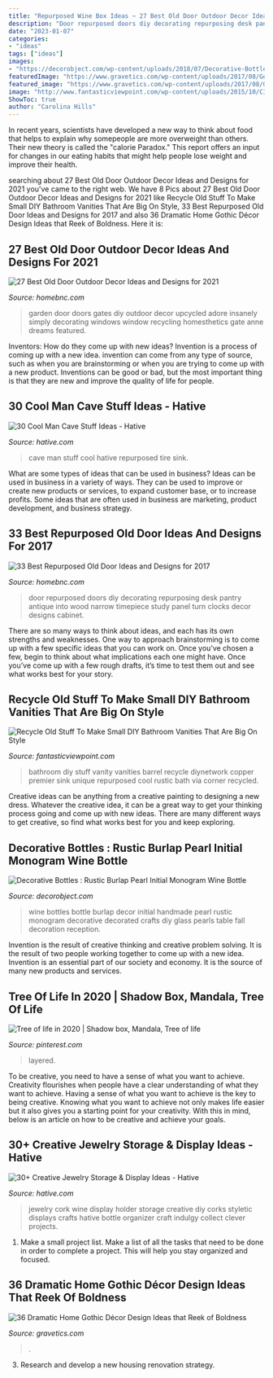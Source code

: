 ```yaml
---
title: "Repurposed Wine Box Ideas ~ 27 Best Old Door Outdoor Decor Ideas And Designs For 2021"
description: "Door repurposed doors diy decorating repurposing desk pantry antique into wood narrow timepiece study panel turn clocks decor designs cabinet"
date: "2023-01-07"
categories:
- "ideas"
tags: ["ideas"]
images:
- "https://decorobject.com/wp-content/uploads/2018/07/Decorative-Bottles-Rustic-Burlap-Pearl-Initial-Monogram-Wine-Bottle-Wedding-Decor-handmade.jpg"
featuredImage: "https://www.gravetics.com/wp-content/uploads/2017/08/Gothic-home-decor.jpg"
featured_image: "https://www.gravetics.com/wp-content/uploads/2017/08/Gothic-home-decor.jpg"
image: "http://www.fantasticviewpoint.com/wp-content/uploads/2015/10/CI-Premier-Copper-Products_Bathroom-Vanity-Repurposed-Barrel_v-634x845.jpg"
ShowToc: true
author: "Carolina Hills"
---
```



In recent years, scientists have developed a new way to think about food that helps to explain why somepeople are more overweight than others. Their new theory is called the "calorie Paradox." This report offers an input for changes in our eating habits that might help people lose weight and improve their health.

	

		
searching about 27 Best Old Door Outdoor Decor Ideas and Designs for 2021 you've came to the right web. We have 8 Pics about 27 Best Old Door Outdoor Decor Ideas and Designs for 2021 like Recycle Old Stuff To Make Small DIY Bathroom Vanities That Are Big On Style, 33 Best Repurposed Old Door Ideas and Designs for 2017 and also 36 Dramatic Home Gothic Décor Design Ideas that Reek of Boldness. Here it is:
		
    
## 27 Best Old Door Outdoor Decor Ideas And Designs For 2021

<img loading=lazy src="https://homebnc.com/homeimg/2018/05/20-old-door-outdoor-decor-ideas-homebnc.jpg" onerror="this.onerror=null;this.src='https://tse4.mm.bing.net/th?id=OIP.WFII3SMok1M--ZP8467I7QHaLG&amp;pid=15.1';" alt="27 Best Old Door Outdoor Decor Ideas and Designs for 2021">

_Source: homebnc.com_

>garden door doors gates diy outdoor decor upcycled adore insanely simply decorating windows window recycling homesthetics gate anne dreams featured. 

	

Inventors: How do they come up with new ideas?
Invention is a process of coming up with a new idea. invention can come from any type of source, such as when you are brainstorming or when you are trying to come up with a new product. Inventions can be good or bad, but the most important thing is that they are new and improve the quality of life for people.

    
## 30 Cool Man Cave Stuff Ideas - Hative

<img loading=lazy src="https://hative.com/wp-content/uploads/2015/06/man-cave-stuff/12-man-cave-stuff-ideas.jpg" onerror="this.onerror=null;this.src='https://tse1.mm.bing.net/th?id=OIP.Pr9nsG2AxvyN0-bw8trU4wHaFm&amp;pid=15.1';" alt="30 Cool Man Cave Stuff Ideas - Hative">

_Source: hative.com_

>cave man stuff cool hative repurposed tire sink. 

	

What are some types of ideas that can be used in business?
Ideas can be used in business in a variety of ways. They can be used to improve or create new products or services, to expand customer base, or to increase profits. Some ideas that are often used in business are marketing, product development, and business strategy.

    
## 33 Best Repurposed Old Door Ideas And Designs For 2017

<img loading=lazy src="https://cdn.homebnc.com/homeimg/2017/01/31-repurposed-old-door-ideas-homebnc.jpg" onerror="this.onerror=null;this.src='https://tse1.mm.bing.net/th?id=OIP.BWHzyYw_sGldXXnpVuJuVgHaLG&amp;pid=15.1';" alt="33 Best Repurposed Old Door Ideas and Designs for 2017">

_Source: homebnc.com_

>door repurposed doors diy decorating repurposing desk pantry antique into wood narrow timepiece study panel turn clocks decor designs cabinet. 

	

There are so many ways to think about ideas, and each has its own strengths and weaknesses. One way to approach brainstorming is to come up with a few specific ideas that you can work on. Once you’ve chosen a few, begin to think about what implications each one might have. Once you’ve come up with a few rough drafts, it’s time to test them out and see what works best for your story.

    
## Recycle Old Stuff To Make Small DIY Bathroom Vanities That Are Big On Style

<img loading=lazy src="http://www.fantasticviewpoint.com/wp-content/uploads/2015/10/CI-Premier-Copper-Products_Bathroom-Vanity-Repurposed-Barrel_v-634x845.jpg" onerror="this.onerror=null;this.src='https://tse2.mm.bing.net/th?id=OIP.DVCXJaEuhZqo54Myd1TMlwHaJ3&amp;pid=15.1';" alt="Recycle Old Stuff To Make Small DIY Bathroom Vanities That Are Big On Style">

_Source: fantasticviewpoint.com_

>bathroom diy stuff vanity vanities barrel recycle diynetwork copper premier sink unique repurposed cool rustic bath via corner recycled. 

	

Creative ideas can be anything from a creative painting to designing a new dress. Whatever the creative idea, it can be a great way to get your thinking process going and come up with new ideas. There are many different ways to get creative, so find what works best for you and keep exploring.

    
## Decorative Bottles : Rustic Burlap Pearl Initial Monogram Wine Bottle

<img loading=lazy src="https://decorobject.com/wp-content/uploads/2018/07/Decorative-Bottles-Rustic-Burlap-Pearl-Initial-Monogram-Wine-Bottle-Wedding-Decor-handmade.jpg" onerror="this.onerror=null;this.src='https://tse4.mm.bing.net/th?id=OIP.fOKbHSQrSG55B9xu6wvu4QHaNJ&amp;pid=15.1';" alt="Decorative Bottles : Rustic Burlap Pearl Initial Monogram Wine Bottle">

_Source: decorobject.com_

>wine bottles bottle burlap decor initial handmade pearl rustic monogram decorative decorated crafts diy glass pearls table fall decoration reception. 

	

Invention is the result of creative thinking and creative problem solving. It is the result of two people working together to come up with a new idea. Invention is an essential part of our society and economy. It is the source of many new products and services.

    
## Tree Of Life In 2020 | Shadow Box, Mandala, Tree Of Life

<img loading=lazy src="https://i.pinimg.com/736x/41/4b/22/414b22fc59a597cd20b02b978573575f.jpg" onerror="this.onerror=null;this.src='https://tse3.mm.bing.net/th?id=OIP.QrHVczdGx2gPob5uxDC1GAHaJ3&amp;pid=15.1';" alt="Tree of life in 2020 | Shadow box, Mandala, Tree of life">

_Source: pinterest.com_

>layered. 

	

To be creative, you need to have a sense of what you want to achieve.
Creativity flourishes when people have a clear understanding of what they want to achieve. Having a sense of what you want to achieve is the key to being creative. Knowing what you want to achieve not only makes life easier but it also gives you a starting point for your creativity. With this in mind, below is an article on how to be creative and achieve your goals.

    
## 30+ Creative Jewelry Storage &amp; Display Ideas - Hative

<img loading=lazy src="https://hative.com/wp-content/uploads/2015/01/jewelry-storage-display-ideas/4-wine-cork-jewelry-holder.jpg" onerror="this.onerror=null;this.src='https://tse3.mm.bing.net/th?id=OIP.FwVNXz2MrSzob-lrHpXaiQHaKW&amp;pid=15.1';" alt="30+ Creative Jewelry Storage &amp; Display Ideas - Hative">

_Source: hative.com_

>jewelry cork wine display holder storage creative diy corks styletic displays crafts hative bottle organizer craft indulgy collect clever projects. 

	

1. Make a small project list. Make a list of all the tasks that need to be done in order to complete a project. This will help you stay organized and focused. 

    
## 36 Dramatic Home Gothic Décor Design Ideas That Reek Of Boldness

<img loading=lazy src="https://www.gravetics.com/wp-content/uploads/2017/08/Gothic-home-decor.jpg" onerror="this.onerror=null;this.src='https://tse3.mm.bing.net/th?id=OIP.FXOxx87xYosh9IYPAMRiYgHaN6&amp;pid=15.1';" alt="36 Dramatic Home Gothic Décor Design Ideas that Reek of Boldness">

_Source: gravetics.com_

>. 

	

3. Research and develop a new housing renovation strategy.

